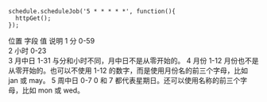 ```
schedule.scheduleJob('5 * * * * *', function(){  
  httpGet();  
});
```

位置	字段	值	说明
1	分	0-59	 
2	小时	0-23	 
3	月中日	1-31	与分和小时不同，月中日不是从零开始的。
4	月份	1-12	月份也不是从零开始的。也可以不使用 1-12 的数字，而是使用月份名的前三个字母，比如 jan 或 may。
5	周中日	0-7	0 和 7 都代表星期日。还可以使用名称的前三个字母，比如 mon 或 wed。  